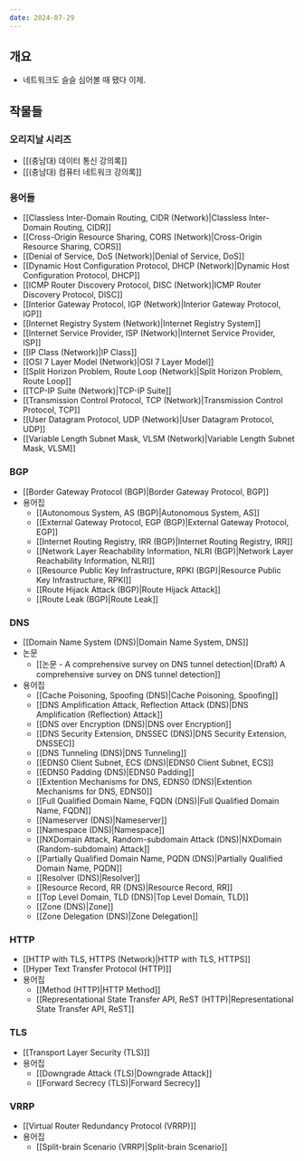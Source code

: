 ```yaml
---
date: 2024-07-29
---
```

## 개요

- 네트워크도 슬슬 심어볼 때 됐다 이제.

## 작물들

### 오리지날 시리즈

- [[(충남대) 데이터 통신 강의록]]
- [[(충남대) 컴퓨터 네트워크 강의록]]

### 용어들

- [[Classless Inter-Domain Routing, CIDR (Network)|Classless Inter-Domain Routing, CIDR]]
- [[Cross-Origin Resource Sharing, CORS (Network)|Cross-Origin Resource Sharing, CORS]]
- [[Denial of Service, DoS (Network)|Denial of Service, DoS]]
- [[Dynamic Host Configuration Protocol, DHCP (Network)|Dynamic Host Configuration Protocol, DHCP]]
- [[ICMP Router Discovery Protocol, DISC (Network)|ICMP Router Discovery Protocol, DISC]]
- [[Interior Gateway Protocol, IGP (Network)|Interior Gateway Protocol, IGP]]
- [[Internet Registry System (Network)|Internet Registry System]]
- [[Internet Service Provider, ISP (Network)|Internet Service Provider, ISP]]
- [[IP Class (Network)|IP Class]]
- [[OSI 7 Layer Model (Network)|OSI 7 Layer Model]]
- [[Split Horizon Problem, Route Loop (Network)|Split Horizon Problem, Route Loop]]
- [[TCP-IP Suite (Network)|TCP-IP Suite]]
- [[Transmission Control Protocol, TCP (Network)|Transmission Control Protocol, TCP]]
- [[User Datagram Protocol, UDP (Network)|User Datagram Protocol, UDP]]
- [[Variable Length Subnet Mask, VLSM (Network)|Variable Length Subnet Mask, VLSM]]

### BGP

- [[Border Gateway Protocol (BGP)|Border Gateway Protocol, BGP]]
- 용어집
	- [[Autonomous System, AS (BGP)|Autonomous System, AS]]
	- [[External Gateway Protocol, EGP (BGP)|External Gateway Protocol, EGP]]
	- [[Internet Routing Registry, IRR (BGP)|Internet Routing Registry, IRR]]
	- [[Network Layer Reachability Information, NLRI (BGP)|Network Layer Reachability Information, NLRI]]
	- [[Resource Public Key Infrastructure, RPKI (BGP)|Resource Public Key Infrastructure, RPKI]]
	- [[Route Hijack Attack (BGP)|Route Hijack Attack]]
	- [[Route Leak (BGP)|Route Leak]]

### DNS

- [[Domain Name System (DNS)|Domain Name System, DNS]]
- 논문
	- [[논문 - A comprehensive survey on DNS tunnel detection|(Draft) A comprehensive survey on DNS tunnel detection]]
- 용어집
	- [[Cache Poisoning, Spoofing (DNS)|Cache Poisoning, Spoofing]]
	- [[DNS Amplification Attack, Reflection Attack (DNS)|DNS Amplification (Reflection) Attack]]
	- [[DNS over Encryption (DNS)|DNS over Encryption]]
	- [[DNS Security Extension, DNSSEC (DNS)|DNS Security Extension, DNSSEC]]
	- [[DNS Tunneling (DNS)|DNS Tunneling]]
	- [[EDNS0 Client Subnet, ECS (DNS)|EDNS0 Client Subnet, ECS]]
	- [[EDNS0 Padding (DNS)|EDNS0 Padding]]
	- [[Extention Mechanisms for DNS, EDNS0 (DNS)|Extention Mechanisms for DNS, EDNS0]]
	- [[Full Qualified Domain Name, FQDN (DNS)|Full Qualified Domain Name, FQDN]]
	- [[Nameserver (DNS)|Nameserver]]
	- [[Namespace (DNS)|Namespace]]
	- [[NXDomain Attack, Random-subdomain Attack (DNS)|NXDomain (Random-subdomain) Attack]]
	- [[Partially Qualified Domain Name, PQDN (DNS)|Partially Qualified Domain Name, PQDN]]
	- [[Resolver (DNS)|Resolver]]
	- [[Resource Record, RR (DNS)|Resource Record, RR]]
	- [[Top Level Domain, TLD (DNS)|Top Level Domain, TLD]]
	- [[Zone (DNS)|Zone]]
	- [[Zone Delegation (DNS)|Zone Delegation]]

### HTTP

- [[HTTP with TLS, HTTPS (Network)|HTTP with TLS, HTTPS]]
- [[Hyper Text Transfer Protocol (HTTP)]]
- 용어집
	- [[Method (HTTP)|HTTP Method]]
	- [[Representational State Transfer API, ReST (HTTP)|Representational State Transfer API, ReST]]

### TLS

- [[Transport Layer Security (TLS)]]
- 용어집
	- [[Downgrade Attack (TLS)|Downgrade Attack]]
	- [[Forward Secrecy (TLS)|Forward Secrecy]]

### VRRP

- [[Virtual Router Redundancy Protocol (VRRP)]]
- 용어집
	- [[Split-brain Scenario (VRRP)|Split-brain Scenario]]
